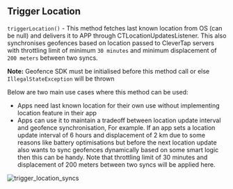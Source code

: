 ## Trigger Location

`triggerLocation()` - This method fetches last known location from OS (can be null) and delivers it to APP through CTLocationUpdatesListener. This also synchronises geofences based on location passed to CleverTap servers with throttling limit of minimum `30 minutes` and minimum displacement of `200 meters` between two syncs.

**Note:** Geofence SDK must be initialised before this method call or else `IllegalStateException` will be thrown

Below are two main use cases where this method can be used:

* Apps need last known location for their own use without implementing location feature in their app
* Apps can use it to maintain a tradeoff between location update interval and geofence synchronisation, For example.
If an app sets a location update interval of 6 hours and displacement of 2 km due to some reasons like battery optimisations but before the next location update also wants to sync geofences dynamically based on some smart logic then this can be handy. Note that throttling limit of 30 minutes and displacement of 200 meters between two syncs will be applied here.

![trigger_location_syncs](https://github.com/CleverTap/clevertap-geofence-android/blob/feature/geofence/SDK-264/static/trigger_location.png)


